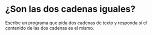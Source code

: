 # ¿Son las dos cadenas iguales?

Escribe un programa que pida dos cadenas de texto y responda si el contenido de las dos cadenas es el mismo.
